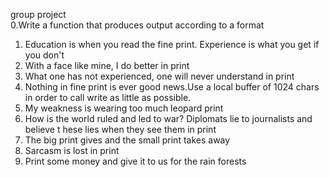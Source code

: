 group project                                                                  
0.Write a function that produces output according to a format
1. Education is when you read the fine print. Experience is what you get if you don't
2. With a face like mine, I do better in print                                      
3. What one has not experienced, one will never understand in print                
4. Nothing in fine print is ever good news.Use a local buffer of 1024 chars in order to call write as little as possible.      
5. My weakness is wearing too much leopard print
6. How is the world ruled and led to war? Diplomats lie to journalists and believe t
hese lies when they see them in print                                               
7. The big print gives and the small print takes away 
8. Sarcasm is lost in print
9. Print some money and give it to us for the rain forests                                                                                                                                                                                  
